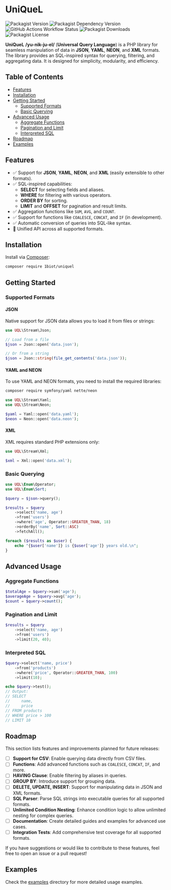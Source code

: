 # UniQueL

![Packagist Version](https://img.shields.io/packagist/v/1biot/uniquel)
![Packagist Dependency Version](https://img.shields.io/packagist/dependency-v/1biot/uniquel/php)
![GitHub Actions Workflow Status](https://img.shields.io/github/actions/workflow/status/1biot/uniquel/ci.yml)
![Packagist Downloads](https://img.shields.io/packagist/dm/1biot/uniquel)
![Packagist License](https://img.shields.io/packagist/l/1biot/uniquel)

**UniQueL** __/yu-nik-ju-el/__ (**Universal Query Language**) is a PHP library for seamless manipulation of data in
**JSON**, **YAML**, **NEON**, and **XML** formats. The library provides an SQL-inspired syntax for querying, filtering,
and aggregating data. It is designed for simplicity, modularity, and efficiency.

## Table of Contents

- [Features](#features)
- [Installation](#installation)
- [Getting Started](#getting-started)
    - [Supported Formats](#supported-formats)
    - [Basic Querying](#basic-querying)
- [Advanced Usage](#advanced-usage)
    - [Aggregate Functions](#aggregate-functions)
    - [Pagination and Limit](#pagination-and-limit)
    - [Interpreted SQL](#interpreted-sql)
- [Roadmap](#roadmap)
- [Examples](#examples)

## Features

- ✅ Support for **JSON**, **YAML**, **NEON**, and **XML** (easily extensible to other formats).
- ✅ SQL-inspired capabilities:
    - **SELECT** for selecting fields and aliases.
    - **WHERE** for filtering with various operators.
    - **ORDER BY** for sorting.
    - **LIMIT** and **OFFSET** for pagination and result limits.
- ✅ Aggregation functions like `SUM`, `AVG`, and `COUNT`.
- ✅ Support for functions like `COALESCE`, `CONCAT`, and `IF` (in development).
- ✅ Automatic conversion of queries into SQL-like syntax.
- 🚀 Unified API across all supported formats.

## Installation

Install via [Composer](https://getcomposer.org/):

```bash
composer require 1biot/uniquel
```

## Getting Started

### Supported Formats

#### JSON
Native support for JSON data allows you to load it from files or strings:

```php
use UQL\Stream\Json;

// Load from a file
$json = Json::open('data.json');

// Or from a string
$json = Json::string(file_get_contents('data.json'));
```

#### YAML and NEON
To use YAML and NEON formats, you need to install the required libraries:

```bash
composer require symfony/yaml nette/neon
```

```php
use UQL\Stream\Yaml;
use UQL\Stream\Neon;

$yaml = Yaml::open('data.yaml');
$neon = Neon::open('data.neon');
```

#### XML
XML requires standard PHP extensions only:

```php
use UQL\Stream\Xml;

$xml = Xml::open('data.xml');
```

### Basic Querying

```php
use UQL\Enum\Operator;
use UQL\Enum\Sort;

$query = $json->query();

$results = $query
    ->select('name, age')
    ->from('users')
    ->where('age', Operator::GREATER_THAN, 18)
    ->orderBy('name', Sort::ASC)
    ->fetchAll();

foreach ($results as $user) {
    echo "{$user['name']} is {$user['age']} years old.\n";
}
```

## Advanced Usage

### Aggregate Functions

```php
$totalAge = $query->sum('age');
$averageAge = $query->avg('age');
$count = $query->count();
```

### Pagination and Limit

```php
$results = $query
    ->select('name, age')
    ->from('users')
    ->limit(20, 40);
```

### Interpreted SQL

```php
$query->select('name, price')
    ->from('products')
    ->where('price', Operator::GREATER_THAN, 100)
    ->limit(10);

echo $query->test();
// Output:
// SELECT
//     name,
//     price
// FROM products
// WHERE price > 100
// LIMIT 10
```

## Roadmap

This section lists features and improvements planned for future releases:

- [ ] **Support for CSV**: Enable querying data directly from CSV files.
- [ ] **Functions**: Add advanced functions such as `COALESCE`, `CONCAT`, `IF`, and more.
- [ ] **HAVING Clause**: Enable filtering by aliases in queries.
- [ ] **GROUP BY**: Introduce support for grouping data.
- [ ] **DELETE, UPDATE, INSERT**: Support for manipulating data in JSON and XML formats.
- [ ] **SQL Parser**: Parse SQL strings into executable queries for all supported formats.
- [ ] **Unlimited Condition Nesting**: Enhance condition logic to allow unlimited nesting for complex queries.
- [ ] **Documentation**: Create detailed guides and examples for advanced use cases.
- [ ] **Integration Tests**: Add comprehensive test coverage for all supported formats.

If you have suggestions or would like to contribute to these features, feel free to open an issue or a pull request!

## Examples

Check the [examples](examples) directory for more detailed usage examples.
